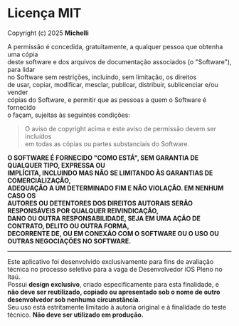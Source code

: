 # Licença MIT

Copyright (c) 2025 **Michelli**

A permissão é concedida, gratuitamente, a qualquer pessoa que obtenha uma cópia  
deste software e dos arquivos de documentação associados (o "Software"), para lidar  
no Software sem restrições, incluindo, sem limitação, os direitos  
de usar, copiar, modificar, mesclar, publicar, distribuir, sublicenciar e/ou vender  
cópias do Software, e permitir que as pessoas a quem o Software é fornecido  
o façam, sujeitas às seguintes condições:

> O aviso de copyright acima e este aviso de permissão devem ser incluídos  
> em todas as cópias ou partes substanciais do Software.

**O SOFTWARE É FORNECIDO "COMO ESTÁ", SEM GARANTIA DE QUALQUER TIPO, EXPRESSA OU  
IMPLÍCITA, INCLUINDO MAS NÃO SE LIMITANDO ÀS GARANTIAS DE COMERCIALIZAÇÃO,  
ADEQUAÇÃO A UM DETERMINADO FIM E NÃO VIOLAÇÃO. EM NENHUM CASO OS  
AUTORES OU DETENTORES DOS DIREITOS AUTORAIS SERÃO RESPONSÁVEIS POR QUALQUER REIVINDICAÇÃO,  
DANO OU OUTRA RESPONSABILIDADE, SEJA EM UMA AÇÃO DE CONTRATO, DELITO OU OUTRA FORMA,  
DECORRENTE DE, OU EM CONEXÃO COM O SOFTWARE OU O USO OU OUTRAS NEGOCIAÇÕES NO SOFTWARE.**

---

Este aplicativo foi desenvolvido exclusivamente para fins de avaliação técnica no processo seletivo para a vaga de Desenvolvedor iOS Pleno no Itaú.  
Possui **design exclusivo**, criado especificamente para esta finalidade, e **não deve ser reutilizado, copiado ou apresentado sob o nome de outro desenvolvedor sob nenhuma circunstância**.  
Seu uso está estritamente limitado à autoria original e à finalidade do teste técnico. **Não deve ser utilizado em produção.**
